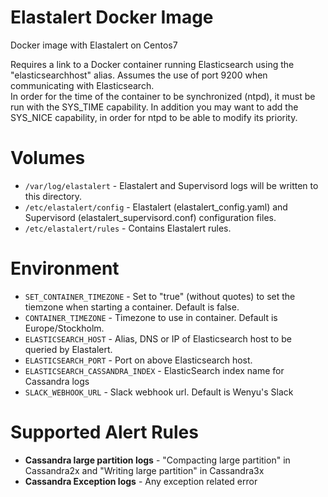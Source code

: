 # Elastalert Docker Image

Docker image with Elastalert on Centos7

Requires a link to a Docker container running Elasticsearch using the "elasticsearchhost" alias.
Assumes the use of port 9200 when communicating with Elasticsearch.<br/>
In order for the time of the container to be synchronized (ntpd), it must be run with the SYS_TIME capability.
In addition you may want to add the SYS_NICE capability, in order for ntpd to be able to modify its priority.

# Volumes
- `/var/log/elastalert`     - Elastalert and Supervisord logs will be written to this directory.
- `/etc/elastalert/config`  - Elastalert (elastalert_config.yaml) and Supervisord (elastalert_supervisord.conf) configuration files.
- `/etc/elastalert/rules`   - Contains Elastalert rules.<br/>

# Environment
- `SET_CONTAINER_TIMEZONE` - Set to "true" (without quotes) to set the tiemzone when starting a container. Default is false.
- `CONTAINER_TIMEZONE` - Timezone to use in container. Default is Europe/Stockholm.
- `ELASTICSEARCH_HOST` - Alias, DNS or IP of Elasticsearch host to be queried by Elastalert.
- `ELASTICSEARCH_PORT` - Port on above Elasticsearch host.
- `ELASTICSEARCH_CASSANDRA_INDEX` - ElasticSearch index name for Cassandra logs
- `SLACK_WEBHOOK_URL` - Slack webhook url. Default is Wenyu's Slack

# Supported Alert Rules
- **Cassandra large partition logs** - "Compacting large partition" in Cassandra2x and "Writing large partition" in Cassandra3x
- **Cassandra Exception logs** - Any exception related error
